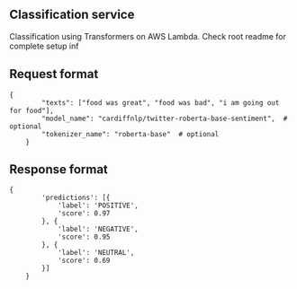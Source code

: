 ## Classification service   
Classification using Transformers on AWS Lambda. Check root readme for complete setup inf

## Request format
```
{
        "texts": ["food was great", "food was bad", "i am going out for food"],
        "model_name": "cardiffnlp/twitter-roberta-base-sentiment",  # optional
        "tokenizer_name": "roberta-base"  # optional
    }
```

## Response format
```
{
        'predictions': [{
            'label': 'POSITIVE',
            'score': 0.97
        }, {
            'label': 'NEGATIVE',
            'score': 0.95
        }, {
            'label': 'NEUTRAL',
            'score': 0.69
        }]
    }
```
